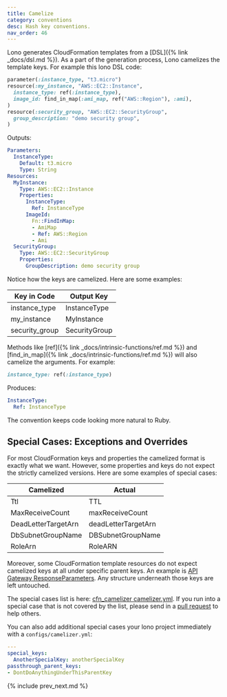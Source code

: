 ```yaml
---
title: Camelize
category: conventions
desc: Hash key conventions.
nav_order: 46
---
```


Lono generates CloudFormation templates from a [DSL]({% link _docs/dsl.md %}).  As a part of the generation process, Lono camelizes the template keys.  For example this lono DSL code:


```ruby
parameter(:instance_type, "t3.micro")
resource(:my_instance, "AWS::EC2::Instance",
  instance_type: ref(:instance_type),
  image_id: find_in_map(:ami_map, ref("AWS::Region"), :ami),
)
resource(:security_group, "AWS::EC2::SecurityGroup",
  group_description: "demo security group",
)
```

Outputs:

```yaml
Parameters:
  InstanceType:
    Default: t3.micro
    Type: String
Resources:
  MyInstance:
    Type: AWS::EC2::Instance
    Properties:
      InstanceType:
        Ref: InstanceType
      ImageId:
        Fn::FindInMap:
        - AmiMap
        - Ref: AWS::Region
        - Ami
  SecurityGroup:
    Type: AWS::EC2::SecurityGroup
    Properties:
      GroupDescription: demo security group
```

Notice how the keys are camelized. Here are some examples:

Key in Code | Output Key
--- | ---
instance_type | InstanceType
my_instance | MyInstance
security_group | SecurityGroup

Methods like [ref]({% link _docs/intrinsic-functions/ref.md %}) and [find_in_map]({% link _docs/intrinsic-functions/ref.md %}) will also camelize the arguments.  For example:

```ruby
instance_type: ref(:instance_type)
```

Produces:

```yaml
InstanceType:
  Ref: InstanceType
```

The convention keeps code looking more natural to Ruby.

## Special Cases: Exceptions and Overrides

For most CloudFormation keys and properties the camelized format is exactly what we want. However, some properties and keys do not expect the strictly camelized versions.  Here are some examples of special cases:

Camelized | Actual
--- | ---
Ttl | TTL
MaxReceiveCount | maxReceiveCount
DeadLetterTargetArn | deadLetterTargetArn
DbSubnetGroupName | DBSubnetGroupName
RoleArn | RoleARN

Moreover, some CloudFormation template resources do not expect camelized keys at all under specific parent keys.  An example is [API Gateway ResponseParameters](https://docs.aws.amazon.com/apigateway/latest/developerguide/api-gateway-swagger-extensions-integration-responseParameters.html). Any structure underneath those keys are left untouched.

The special cases list is here: [cfn_camelizer camelizer.yml](https://github.com/tongueroo/cfn_camelizer/blob/master/lib/camelizer.yml).  If you run into a special case that is not covered by the list, please send in a [pull request](https://github.com/tongueroo/cfn_camelizer/pulls) to help others.

You can also add additional special cases your lono project immediately with a `configs/camelizer.yml`:

```yaml
---
special_keys:
  AnotherSpecialKey: anotherSpecialKey
passthrough_parent_keys:
- DontDoAnythingUnderThisParentKey
```

{% include prev_next.md %}
